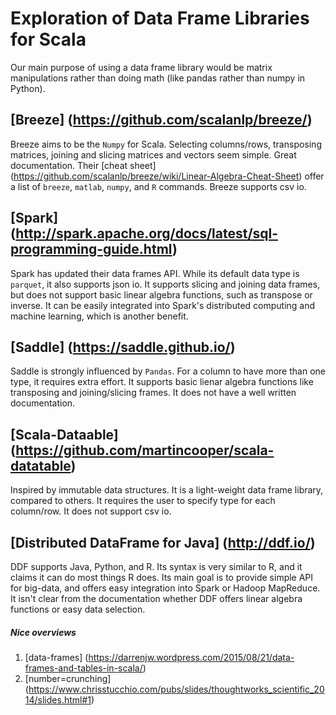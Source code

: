 # Exploration of Data Frame Libraries for Scala

Our main purpose of using a data frame library would be matrix manipulations rather than doing math (like pandas rather than numpy in Python).

## [Breeze] (https://github.com/scalanlp/breeze/)
Breeze aims to be the `Numpy` for Scala. Selecting columns/rows, transposing matrices, joining and slicing matrices and vectors seem simple. Great documentation. Their [cheat sheet] (https://github.com/scalanlp/breeze/wiki/Linear-Algebra-Cheat-Sheet) offer a list of `breeze`, `matlab`, `numpy`, and `R` commands. Breeze supports csv io.

## [Spark] (http://spark.apache.org/docs/latest/sql-programming-guide.html)
Spark has updated their data frames API. While its default data type is `parquet`, it also supports json io. It supports slicing and joining data frames, but does not support basic linear algebra functions, such as transpose or inverse. It can be easily integrated into Spark's distributed computing and machine learning, which is another benefit.

## [Saddle] (https://saddle.github.io/)
Saddle is strongly influenced by `Pandas`. For a column to have more than one type, it requires extra effort. It supports basic lienar algebra functions like transposing and joining/slicing frames. It does not have a well written documentation.

## [Scala-Dataable] (https://github.com/martincooper/scala-datatable)
Inspired by immutable data structures. It is a light-weight data frame library, compared to others. It requires the user to specify type for each column/row. It does not support csv io.

## [Distributed DataFrame for Java] (http://ddf.io/)
DDF supports Java, Python, and R. Its syntax is very similar to R, and it claims it can do most things R does. Its main goal is to provide simple API for big-data, and offers easy integration into Spark or Hadoop MapReduce. It isn't clear from the documentation whether DDF offers linear algebra functions or easy data selection.

##### Nice overviews
1. [data-frames] (https://darrenjw.wordpress.com/2015/08/21/data-frames-and-tables-in-scala/)
2. [number=crunching] (https://www.chrisstucchio.com/pubs/slides/thoughtworks_scientific_2014/slides.html#1)

